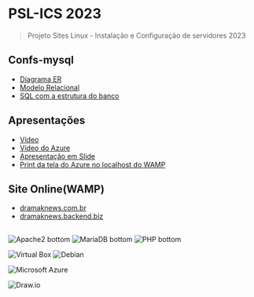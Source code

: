 # PSL-ICS 2023
> Projeto Sites Linux - Instalação e Configuração de servidores 2023

## Confs-mysql
- [Diagrama ER](./confs-mysql/DER.jpeg)
- [Modelo Relacional](./confs-mysql/ModeloRelacional.jpeg)
- [SQL com a estrutura do banco](./confs-mysql/estrutura_bd.sql)

## Apresentações
- [Vídeo](https://youtu.be/C3h5zZBxqBI?si=krmOi_Ck9gUWwjp0)
- [Vídeo do Azure](https://youtu.be/nC8gmWpq4nE)
- [Apresentação em Slide](https://docs.google.com/presentation/d/1QPW3CmunJjaMgMAWBxxulVTeMCg9_qOblVGvjVvEsao/edit?usp=sharing)
- [Print da tela do Azure no localhost do WAMP](./apresentações/Screenshot(4).png)

## Site Online(WAMP)
- [dramaknews.com.br](http://dramaknewscom.sytes.net)
- [dramaknews.backend.biz](http://dramaknewsbackend.sytes.net)

##


![Apache2 bottom](https://img.shields.io/badge/Apache2-white?logo=apache&&logoColor=D22128&style=for-the-badge)
![MariaDB bottom](https://img.shields.io/badge/MariaDB-C0765A?logo=mariadbfoundation&logoColor=1F305F&style=for-the-badge)
![PHP bottom](https://img.shields.io/badge/PHP-777BB4?logo=php&logoColor=white&style=for-the-badge)

![Virtual Box](https://img.shields.io/badge/Virtual%20Box-183A61?logo=virtualbox&logoColor=white&style=for-the-badge)
![Debian](https://img.shields.io/badge/Debian-white?logo=debian&logoColor=A81D33&style=for-the-badge)

![Microsoft Azure](https://img.shields.io/badge/Microsoft%20Azure-0078D4?logo=microsoftazure&logoColor=white&style=for-the-badge)

![Draw.io](https://img.shields.io/badge/-Draw.io-orange?logo=diagramsdotnet&logoColor=white&style=for-the-badge)



